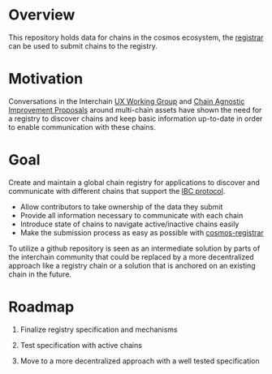 # Overview

This repository holds data for chains in the cosmos ecosystem, the [registrar](https://github.com/cosmos/cosmos-registrar) can be used to submit chains to the registry.

# Motivation
Conversations in the Interchain [UX Working Group](http://hackmd.io/@okwme/ux-wg) and [Chain Agnostic Improvement Proposals](https://github.com/ChainAgnostic/CAIPs/issues/27) around multi-chain assets have shown the need for a registry to discover chains and keep basic information up-to-date in order to enable communication with these chains.


# Goal
Create and maintain a global chain registry for applications to discover and communicate with different chains that support the [IBC protocol](https://github.com/cosmos/ics). 

* Allow contributors to take ownership of the data they submit
* Provide all information necessary to communicate with each chain
* Introduce state of chains to navigate active/inactive chains easily
* Make the submission process as easy as possible with [cosmos-registrar](https://github.com/cosmos/cosmos-registrar)

To utilize a github repository is seen as an intermediate solution by parts of the interchain community that could be replaced by a more decentralized approach like a registry chain or a solution that is anchored on an existing chain in the future.

# Roadmap

1) Finalize registry specification and mechanisms

2) Test specification with active chains

3) Move to a more decentralized approach with a well tested specification
